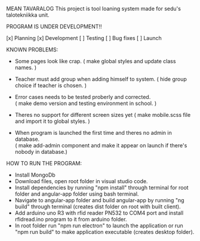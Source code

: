 MEAN TAVARALOG
This project is tool loaning system made for sedu's talotekniikka unit.

PROGRAM IS UNDER DEVELOPMENT!!

[x] Planning
[x] Development
[ ] Testing
[ ] Bug fixes
[ ] Launch

KNOWN PROBLEMS:

- Some pages look like crap.
  ( make global styles and update class names. )

- Teacher must add group when adding himself to system.
  ( hide group choice if teacher is chosen. )

- Error cases needs to be tested proberly and corrected.  
   ( make demo version and testing environment in school. )

- Theres no support for different screen sizes yet
  ( make mobile.scss file and import it to global styles. )

- When program is launched the first time and theres no admin in database.  
   ( make add-admin component and make it appear on launch if there's nobody in database.)

HOW TO RUN THE PROGRAM:

- Install MongoDb
- Download files, open root folder in visual studio code.
- Install dependencies by running "npm install" through terminal for root folder and angular-app folder using bash terminal.
- Navigate to angular-app folder and build angular-app by running "ng build" through terminal (creates dist folder on root with built client).
- Add arduino uno R3 with rfid reader PN532 to COM4 port and install rfidread.ino program to it from arduino folder.
- In root folder run "npm run electron" to launch the application or run "npm run build" to make application executable (creates desktop folder).
